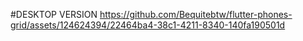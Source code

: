 #DESKTOP VERSION
https://github.com/Bequitebtw/flutter-phones-grid/assets/124624394/22464ba4-38c1-4211-8340-140fa190501d

